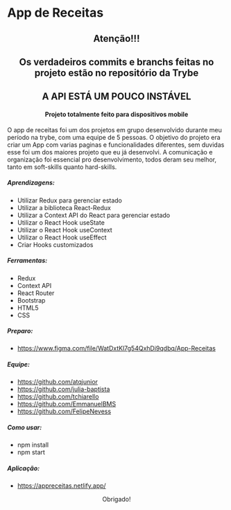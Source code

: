 # App de Receitas

<h2 align="center">Atenção!!!</h2>
<h2 align="center">Os verdadeiros commits e branchs feitas no projeto estão no repositório da Trybe</h2>
<h2 align="center">A API ESTÁ UM POUCO INSTÁVEL</h2>
<h4 align="center">Projeto totalmente feito para dispositivos mobile</h4>

O app de receitas foi um dos projetos em grupo desenvolvido durante meu período na trybe, com uma equipe de 5 pessoas. O objetivo do projeto era criar um App com varias paginas e funcionalidades diferentes, sem duvidas esse foi um dos maiores projeto que eu já desenvolvi. A comunicação e organização foi essencial pro desenvolvimento, todos deram seu melhor, tanto em soft-skills quanto hard-skills.

##### Aprendizagens:
-   Utilizar Redux para gerenciar estado
-   Utilizar a biblioteca React-Redux
-   Utilizar a Context API do React para gerenciar estado
-   Utilizar o React Hook useState
-   Utilizar o React Hook useContext
-   Utilizar o React Hook useEffect
-   Criar Hooks customizados

##### Ferramentas:
- Redux
- Context API
- React Router
- Bootstrap
- HTML5
- CSS

##### Preparo:
- https://www.figma.com/file/WatDxtKl7g54QxhDi9qdbq/App-Receitas

##### Equipe:
- https://github.com/atqjunior
- https://github.com/julia-baptista
- https://github.com/tchiarello
- https://github.com/EmmanuelBMS
- https://github.com/FelipeNevess

##### Como usar:
- npm install
- npm start

##### Aplicação:
- https://appreceitas.netlify.app/

<p align="center">Obrigado!</p>
